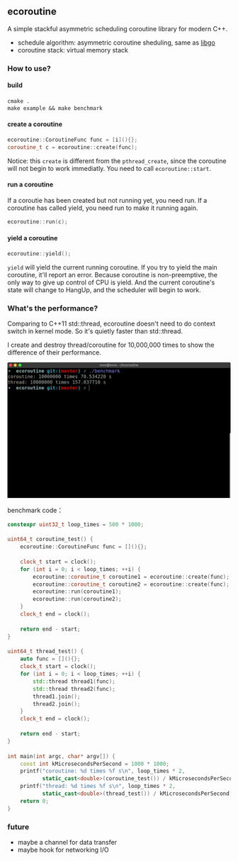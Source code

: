 ## ecoroutine

A simple stackful asymmetric scheduling coroutine library for modern C++.

- schedule algorithm: asymmetric coroutine sheduling, same as [libgo](https://github.com/yyzybb537/libgo)
- coroutine stack: virtual memory stack


### How to use?

#### build
```
cmake .
make example && make benchmark
```

#### create a coroutine
```C++
ecoroutine::CoroutineFunc func = [i](){};
coroutine_t c = ecoroutine::create(func);
```
Notice: this `create` is different from the `pthread_create`, since the coroutine will
not begin to work immediatly. You need to call `ecoroutine::start`.


#### run a coroutine
If a coroutie has been created but not running yet, you need run. If a coroutine has called yield,
you need run to make it running again.

```C++
ecoroutine::run(c);
```

#### yield a coroutine
```C++
ecoroutine::yield();
```

`yield` will yield the current running coroutine. If you try to yield the main coroutine,
it'll report an error. Because coroutine is non-preemptive, the only way to give up control of CPU is
yield. And the current coroutine's state will change to HangUp, and the scheduler will begin
to work.

### What's the performance?
Comparing to C++11 std::thread, ecoroutine doesn't need to do context switch in kernel mode. So it's quietly faster than std::thread.

I create and destroy thread/coroutine for 10,000,000 times to show the difference of their performance.

![./pics/bench.png](./pics/bench.png)

benchmark code：

```C++
constexpr uint32_t loop_times = 500 * 1000;

uint64_t coroutine_test() {
    ecoroutine::CoroutineFunc func = [](){};

    clock_t start = clock();
    for (int i = 0; i < loop_times; ++i) {
        ecoroutine::coroutine_t coroutine1 = ecoroutine::create(func);
        ecoroutine::coroutine_t coroutine2 = ecoroutine::create(func);
        ecoroutine::run(coroutine1);
        ecoroutine::run(coroutine2);
    }
    clock_t end = clock();

    return end - start;
}

uint64_t thread_test() {
    auto func = [](){};
    clock_t start = clock();
    for (int i = 0; i < loop_times; ++i) {
        std::thread thread1(func);
        std::thread thread2(func);
        thread1.join();
        thread2.join();
    }
    clock_t end = clock();

    return end - start;
}

int main(int argc, char* argv[]) {
    const int kMicrosecondsPerSecond = 1000 * 1000;
    printf("coroutine: %d times %f s\n", loop_times * 2,
           static_cast<double>(coroutine_test()) / kMicrosecondsPerSecond);
    printf("thread: %d times %f s\n", loop_times * 2,
           static_cast<double>(thread_test()) / kMicrosecondsPerSecond);
    return 0;
}

```

### future
- maybe a channel for data transfer
- maybe hook for networking I/O